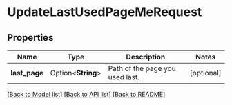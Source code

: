 # UpdateLastUsedPageMeRequest

## Properties

Name | Type | Description | Notes
------------ | ------------- | ------------- | -------------
**last_page** | Option<**String**> | Path of the page you used last. | [optional]

[[Back to Model list]](../README.md#documentation-for-models) [[Back to API list]](../README.md#documentation-for-api-endpoints) [[Back to README]](../README.md)


